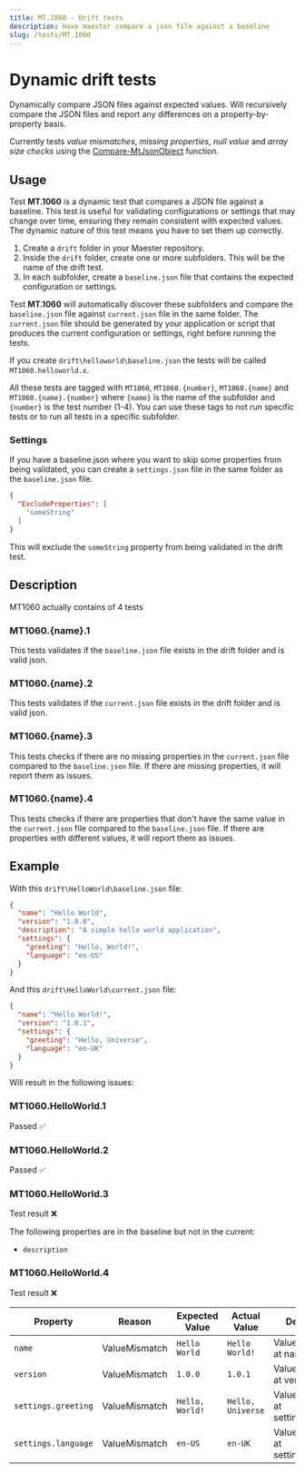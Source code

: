 ```yaml
---
title: MT.1060 - Drift tests
description: Have maester compare a json file against a baseline
slug: /tests/MT.1060
---
```


# Dynamic drift tests

Dynamically compare JSON files against expected values. Will recursively compare the JSON files and report any differences on a property-by-property basis.

Currently tests *value mismatches*, *missing properties*, *null value* and *array size checks* using the [Compare-MtJsonObject](https://github.com/maester365/maester/blob/main/powershell/public/maester/drift/Compare-MtJsonObject.ps1) function.

## Usage

Test **MT.1060** is a dynamic test that compares a JSON file against a baseline. This test is useful for validating configurations or settings that may change over time, ensuring they remain consistent with expected values. The dynamic nature of this test means you have to set them up correctly.

1. Create a `drift` folder in your Maester repository.
1. Inside the `drift` folder, create one or more subfolders. This will be the name of the drift test.
1. In each subfolder, create a `baseline.json` file that contains the expected configuration or settings.

Test **MT.1060** will automatically discover these subfolders and compare the `baseline.json` file against `current.json` file in the same folder. The `current.json` file should be generated by your application or script that produces the current configuration or settings, right before running the tests.

If you create `drift\helloworld\baseline.json` the tests will be called `MT1060.helloworld.x`.

All these tests are tagged with `MT1060`, `MT1060.{number}`, `MT1060.{name}` and `MT1060.{name}.{number}` where `{name}` is the name of the subfolder and `{number}` is the test number (1-4). You can use these tags to not run specific tests or to run all tests in a specific subfolder.

### Settings

If you have a baseline.json where you want to skip some properties from being validated, you can create a `settings.json` file in the same folder as the `baseline.json` file.

```json
{
  "ExcludeProperties": [
    "someString"
  ]
}
```

This will exclude the `someString` property from being validated in the drift test.

## Description

MT1060 actually contains of 4 tests

### MT1060.{name}.1

This tests validates if the `baseline.json` file exists in the drift folder and is valid json.

### MT1060.{name}.2

This tests validates if the `current.json` file exists in the drift folder and is valid json.

### MT1060.{name}.3

This tests checks if there are no missing properties in the `current.json` file compared to the `baseline.json` file. If there are missing properties, it will report them as issues.

### MT1060.{name}.4

This tests checks if there are properties that don't have the same value in the `current.json` file compared to the `baseline.json` file. If there are properties with different values, it will report them as issues.

## Example

With this `drift\HelloWorld\baseline.json` file:

```json
{
  "name": "Hello World",
  "version": "1.0.0",
  "description": "A simple hello world application",
  "settings": {
    "greeting": "Hello, World!",
    "language": "en-US"
  }
}
```

And this `drift\HelloWorld\current.json` file:

```json
{
  "name": "Hello World!",
  "version": "1.0.1",
  "settings": {
    "greeting": "Hello, Universe",
    "language": "en-UK"
  }
}
```

Will result in the following issues:

### MT1060.HelloWorld.1

Passed ✅

### MT1060.HelloWorld.2

Passed ✅

### MT1060.HelloWorld.3

Test result ❌

The following properties are in the baseline but not in the current:

- `description`

### MT1060.HelloWorld.4

Test result ❌

| Property | Reason | Expected Value | Actual Value | Description |
|----------|---------|----------------|--------------|-------------|
| `name` | ValueMismatch | `Hello World` | `Hello World!` | Value mismatch at name |
| `version` | ValueMismatch | `1.0.0` | `1.0.1` | Value mismatch at version |
| `settings.greeting` | ValueMismatch | `Hello, World!` | `Hello, Universe` | Value mismatch at settings.greeting |
| `settings.language` | ValueMismatch | `en-US` | `en-UK` | Value mismatch at settings.language |
